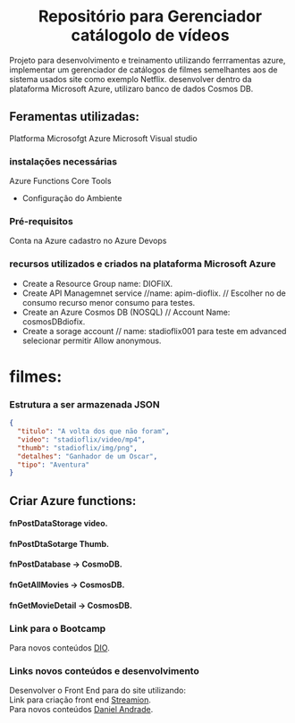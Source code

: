 <h1 align="center">Repositório para Gerenciador catálogolo de vídeos</h1>

Projeto para desenvolvimento e treinamento utilizando ferrramentas azure, implementar um gerenciador de catálogos  de filmes semelhantes aos de sistema usados site como exemplo Netflix. desenvolver dentro da plataforma Microsoft Azure, utilizaro banco de dados Cosmos DB.

## Feramentas utilizadas:
Platforma Microsofgt Azure
Microsoft Visual studio

### instalações necessárias
Azure Functions Core Tools

* Configuração do Ambiente
### Pré-requisitos
Conta na Azure
cadastro no Azure Devops

### recursos utilizados e criados na plataforma Microsoft Azure

* Create a Resource Group name: DIOFliX.
* Create API Managemnet service //name: apim-dioflix.
// Escolher no de consumo recurso menor consumo para testes.
* Create an Azure Cosmos DB (NOSQL) // Account Name: cosmosDBdiofix.
* Create a sorage account // name: stadioflix001 para teste em advanced selecionar permitir Allow anonymous.


# filmes:
### Estrutura a ser armazenada JSON

```json
{
  "titulo": "A volta dos que não foram",
  "video": "stadioflix/video/mp4",
  "thumb": "stadioflix/img/png",
  "detalhes": "Ganhador de um Oscar",
  "tipo": "Aventura"
}

```
## Criar Azure functions:

#### fnPostDataStorage video.
#### fnPostDtaSotarge Thumb.
#### fnPostDatabase -> CosmoDB.
#### fnGetAllMovies -> CosmosDB.
#### fnGetMovieDetail -> CosmosDB.

### Link para o Bootcamp

Para novos conteúdos [DIO](https://dio.me).

### Links novos conteúdos e desenvolvimento

Desenvolver o Front End para do site utilizando:  
Link para criação front end [Streamion](https://streamion.io/en/home/).  
Para novos conteúdos [Daniel Andrade](https://github.com/daniel13developer).







